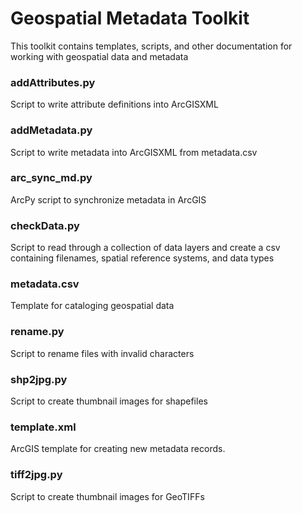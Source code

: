 # Geospatial Metadata Toolkit

This toolkit contains templates, scripts, and other documentation for working with geospatial data and metadata

### addAttributes.py

Script to write attribute definitions into ArcGISXML

### addMetadata.py

Script to write metadata into ArcGISXML from metadata.csv

### arc_sync_md.py

ArcPy script to synchronize metadata in ArcGIS

### checkData.py

Script to read through a collection of data layers and create a csv containing filenames, spatial reference systems, and data types

### metadata.csv

Template for cataloging geospatial data

### rename.py

Script to rename files with invalid characters

### shp2jpg.py

Script to create thumbnail images for shapefiles

### template.xml

ArcGIS template for creating new metadata records.

### tiff2jpg.py

Script to create thumbnail images for GeoTIFFs



